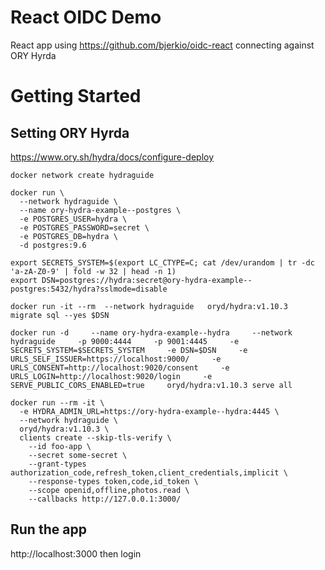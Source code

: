 # React OIDC Demo

React app using https://github.com/bjerkio/oidc-react connecting against ORY Hyrda


# Getting Started
## Setting ORY Hyrda

https://www.ory.sh/hydra/docs/configure-deploy

```
docker network create hydraguide

docker run \
  --network hydraguide \
  --name ory-hydra-example--postgres \
  -e POSTGRES_USER=hydra \
  -e POSTGRES_PASSWORD=secret \
  -e POSTGRES_DB=hydra \
  -d postgres:9.6

export SECRETS_SYSTEM=$(export LC_CTYPE=C; cat /dev/urandom | tr -dc 'a-zA-Z0-9' | fold -w 32 | head -n 1)
export DSN=postgres://hydra:secret@ory-hydra-example--postgres:5432/hydra?sslmode=disable

docker run -it --rm  --network hydraguide   oryd/hydra:v1.10.3   migrate sql --yes $DSN 

docker run -d     --name ory-hydra-example--hydra     --network hydraguide     -p 9000:4444     -p 9001:4445     -e SECRETS_SYSTEM=$SECRETS_SYSTEM     -e DSN=$DSN     -e URLS_SELF_ISSUER=https://localhost:9000/     -e URLS_CONSENT=http://localhost:9020/consent     -e URLS_LOGIN=http://localhost:9020/login     -e SERVE_PUBLIC_CORS_ENABLED=true     oryd/hydra:v1.10.3 serve all

docker run --rm -it \
  -e HYDRA_ADMIN_URL=https://ory-hydra-example--hydra:4445 \
  --network hydraguide \
  oryd/hydra:v1.10.3 \
  clients create --skip-tls-verify \
    --id foo-app \
    --secret some-secret \
    --grant-types authorization_code,refresh_token,client_credentials,implicit \
    --response-types token,code,id_token \
    --scope openid,offline,photos.read \
    --callbacks http://127.0.0.1:3000/
```

## Run the app

http://localhost:3000 then login